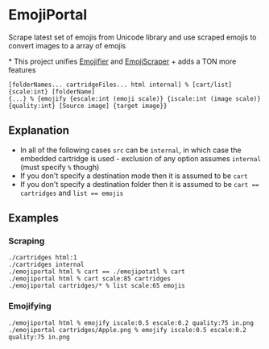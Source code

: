 # EmojiPortal
Scrape latest set of emojis from Unicode library and use scraped emojis to convert images to a array of emojis 

\* This project unifies [Emojifier](https://github.com/SmartBoy84/Emojifier) and [EmojiScraper](https://github.com/SmartBoy84/EmojiScraper) + adds a TON more features

`[folderNames... cartridgeFiles... html internal] % [cart/list] {scale:int} [folderName]`  
`{...} % {emojify {escale:int (emoji scale)} {iscale:int (image scale)} {quality:int} [Source image] {target image}}`    

## Explanation
- In all of the following cases `src` can be `internal`, in which case the embedded cartridge is used - exclusion of any option assumes `internal` (must specify `%` though)
- If you don't specify a destination mode then it is assumed to be `cart`
- If you don't specify a destination folder then it is assumed to be `cart == cartridges` and `list == emojis`

## Examples 
### Scraping 
`./cartridges html:1`  
`./cartridges internal`  
`./emojiportal html % cart == ./emojipotatl % cart`   
`./emojiportal html % cart scale:85 cartridges`  
`./emojiportal cartridges/* % list scale:65 emojis`  

### Emojifying
`./emojiportal html % emojify iscale:0.5 escale:0.2 quality:75 in.png`  
`./emojiportal cartridges/Apple.png % emojify iscale:0.5 escale:0.2 quality:75 in.png`  